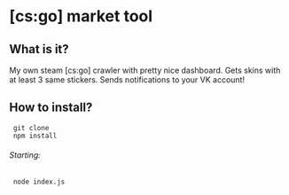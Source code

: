 # [cs:go] market tool
## What is it?
My own steam [cs:go] crawler with pretty nice dashboard. 
Gets skins with at least 3 same stickers.
Sends notifications to your VK account!

## How to install?
 ```
  git clone
  npm install
 ```
###### Starting:
 ```
  node index.js
 ```
